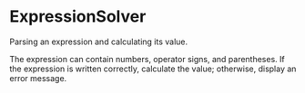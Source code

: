 # ExpressionSolver
Parsing an expression and calculating its value.   

The expression can contain numbers, operator signs, and parentheses. If the expression is written correctly, calculate the value; otherwise, display an error message.

